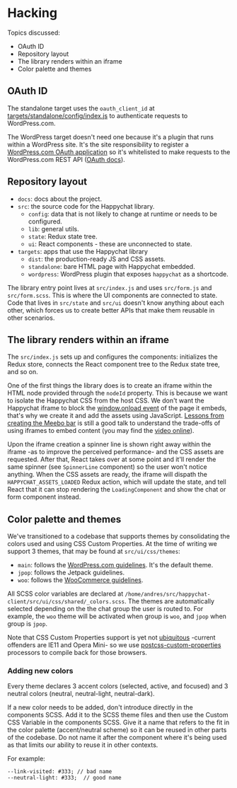 # Hacking

Topics discussed:

* OAuth ID
* Repository layout
* The library renders within an iframe
* Color palette and themes

## OAuth ID

The standalone target uses the `oauth_client_id` at [targets/standalone/config/index.js](./targets/standalone/config/index.js) to authenticate requests to WordPress.com.

The WordPress target doesn't need one because it's a plugin that runs within a WordPress site. It's the site responsibility to register a [WordPress.com OAuth application](http://developer.wordpress.com/apps/) so it's whitelisted to make requests to the WordPress.com REST API ([OAuth docs](https://developer.wordpress.com/docs/oauth2/)).

## Repository layout

- `docs`: docs about the project.
- `src`: the source code for the Happychat library.
	- `config`: data that is not likely to change at runtime or needs to be configured.
	- `lib`: general utils.
	- `state`: Redux state tree.
	- `ui`: React components - these are unconnected to state.
- `targets`: apps that use the Happychat library
	- `dist`: the production-ready JS and CSS assets.
	- `standalone`: bare HTML page with Happychat embedded.
	- `wordpress`: WordPress plugin that exposes `happychat` as a shortcode.

The library entry point lives at `src/index.js` and uses `src/form.js` and `src/form.scss`. This is where the UI components are connected to state. Code that lives in `src/state` and `src/ui` doesn't know anything about each other, which forces us to create better APIs that make them reusable in other scenarios.

## The library renders within an iframe

The `src/index.js` sets up and configures the components: initializes the Redux store, connects the React component tree to the Redux state tree, and so on.

One of the first things the library does is to create an iframe within the HTML node provided through the `nodeId` property. This is because we want to isolate the Happychat CSS from the host CSS. We don't want the Happychat iframe to block the [window.onload event](http://www.stevesouders.com/blog/2009/06/03/using-iframes-sparingly/) of the page it embeds, that's why we create it and add the assets using JavaScript. [Lessons from creating the Meebo bar](https://conferences.oreilly.com/velocity/velocity2010/public/schedule/detail/13070) is still a good talk to understand the trade-offs of using iframes to embed content (you may find the [video online](https://www.youtube.com/watch?v=b7SUFLFu3HI)).

Upon the iframe creation a spinner line is shown right away within the iframe -as to improve the perceived performance- and the CSS assets are requested. After that, React takes over at some point and it'll render the same spinner (see `SpinnerLine` component) so the user won't notice anything. When the CSS assets are ready, the iframe will dispath the `HAPPYCHAT_ASSETS_LOADED` Redux action, which will update the state, and tell React that it can stop rendering the `LoadingComponent` and show the chat or form component instead.

## Color palette and themes

We've transitioned to a codebase that supports themes by consolidating the colors used and using CSS Custom Properties. At the time of writing we support 3 themes, that may be found at `src/ui/css/themes`:

- `main`: follows the [WordPress.com guidelines](https://wordpress.com/design-handbook/colors/). It's the default theme.
- `jpop`: follows the Jetpack guidelines.
- `woo`: follows the [WooCommerce guidelines](https://woocommerce.com/style-guide/#sg-palette).

All SCSS color variables are declared at `/home/andres/src/happychat-client/src/ui/css/shared/_colors.scss`. The themes are automatically selected depending on the the chat group the user is routed to. For example, the `woo` theme will be activated when group is `woo`, and `jpop` when group is `jpop`.

Note that CSS Custom Properties support is yet not [ubiquitous](https://caniuse.com/#feat=css-variables) -current offenders are IE11 and Opera Mini- so we use [postcss-custom-properties](https://github.com/postcss/postcss-custom-properties) processors to compile back for those browsers.

### Adding new colors

Every theme declares 3 accent colors (selected, active, and focused) and 3 neutral colors (neutral, neutral-light, neutral-dark).

If a new color needs to be added, don't introduce directly in the components SCSS. Add it to the SCSS theme files and then use the Custom CSS Variable in the components SCSS. Give it a name that refers to the fit in the color palette (accent/neutral scheme) so it can be reused in other parts of the codebase. Do not name it after the component where it's being used as that limits our ability to reuse it in other contexts.

For example:

	--link-visited: #333; // bad name
	--neutral-light: #333;  // good name
